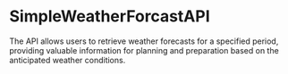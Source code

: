 # SimpleWeatherForcastAPI
The API allows users to retrieve weather forecasts for a specified period, providing valuable information for planning and preparation based on the anticipated weather conditions.
